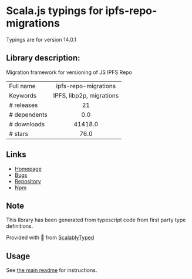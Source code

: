 
# Scala.js typings for ipfs-repo-migrations

Typings are for version 14.0.1

## Library description:
Migration framework for versioning of JS IPFS Repo

|                    |                 |
| ------------------ | :-------------: |
| Full name          | ipfs-repo-migrations |
| Keywords           | IPFS, libp2p, migrations |
| # releases         | 21 |
| # dependents       | 0.0 |
| # downloads        | 41418.0 |
| # stars            | 76.0 |

## Links
- [Homepage](https://github.com/ipfs/js-ipfs-repo/tree/master/packages/ipfs-repo-migrations#readme)
- [Bugs](https://github.com/ipfs/js-ipfs-repo/issues)
- [Repository](https://github.com/ipfs/js-ipfs-repo)
- [Npm](https://www.npmjs.com/package/ipfs-repo-migrations)
    


## Note
This library has been generated from typescript code from first party type definitions.

Provided with :purple_heart: from [ScalablyTyped](https://github.com/oyvindberg/ScalablyTyped)

## Usage
See [the main readme](../../readme.md) for instructions.


